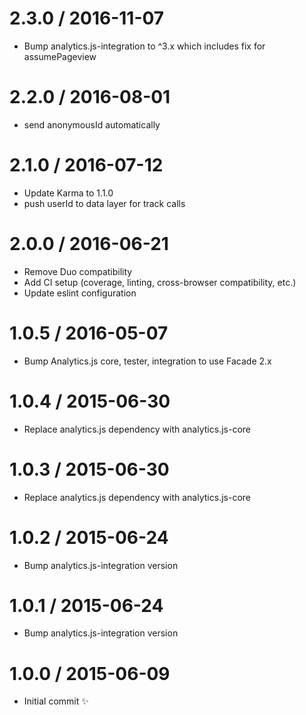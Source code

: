 
2.3.0 / 2016-11-07
==================

  * Bump analytics.js-integration to ^3.x which includes fix for assumePageview 

2.2.0 / 2016-08-01
==================

  * send anonymousId automatically

2.1.0 / 2016-07-12
==================

  * Update Karma to 1.1.0
  * push userId to data layer for track calls

2.0.0 / 2016-06-21
==================

  * Remove Duo compatibility
  * Add CI setup (coverage, linting, cross-browser compatibility, etc.)
  * Update eslint configuration

1.0.5 / 2016-05-07
==================

  * Bump Analytics.js core, tester, integration to use Facade 2.x

1.0.4 / 2015-06-30
==================

  * Replace analytics.js dependency with analytics.js-core

1.0.3 / 2015-06-30
==================

  * Replace analytics.js dependency with analytics.js-core

1.0.2 / 2015-06-24
==================

  * Bump analytics.js-integration version

1.0.1 / 2015-06-24
==================

  * Bump analytics.js-integration version

1.0.0 / 2015-06-09
==================

  * Initial commit :sparkles:
